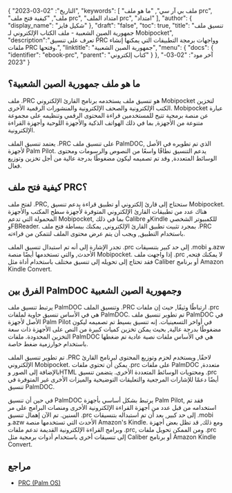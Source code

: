 {
"التاريخ": "02-03-2023",
  "keywords": [
"ملف بي آر سي",
"ما هو ملف prc",
"ملف",
"كيفية فتح ملف prc",
"امتداد الملف prc",
"امتداد"
],
  "author": {
"display_name": "شكيل فايز"
},
"draft": "false",
"toc": true,
"title": "تنسيق ملف جمهورية الصين الشعبية - ملف الكتاب الإلكتروني لـ Mobipocket",
  "description":"تعرف على تنسيق PRC وواجهات برمجة التطبيقات التي يمكنها إنشاء ملفات PRC وفتحها.",
"linktitle": "جمهورية الصين الشعبية",
  "menu": {
    "docs": {
      "identifier": "ebook-prc",
"parent": "كتاب إلكتروني"
}
},
"آخر مود": "02-03-2023"
}

## ما هو ملف جمهورية الصين الشعبية؟

ملف .PRC هو تنسيق ملف يستخدمه برنامج القارئ الإلكتروني Mobipocket لتخزين الكتب الإلكترونية والصحف الإلكترونية والمنشورات الرقمية الأخرى. Mobipocket عبارة عن منصة برمجية تتيح للمستخدمين قراءة المحتوى الرقمي وتنظيمه على مجموعة متنوعة من الأجهزة, بما في ذلك الهواتف الذكية والأجهزة اللوحية وأجهزة القراءة الإلكترونية.

يعتمد تنسيق الملف ‎.PRC على تنسيق ملف PalmDOC, الذي تم تطويره في الأصل لأجهزة Palm Pilot. يدعم التنسيق نطاقًا واسعًا من النصوص والرسومات ومحتوى الوسائط المتعددة, وقد تم تصميمه ليكون مضغوطًا بدرجة عالية من أجل تخزين وتوزيع فعال.

## كيفية فتح ملف PRC؟

لفتح ملف .PRC, ستحتاج إلى قارئ إلكتروني أو تطبيق قراءة يدعم تنسيق Mobipocket. هناك عدد من تطبيقات القارئ الإلكتروني المتوفرة لأجهزة سطح المكتب والأجهزة المحمولة التي تدعم Mobipocket, بما في ذلك Calibre وKindle للكمبيوتر الشخصي وFBReader. بمجرد تثبيت تطبيق القارئ الإلكتروني, يمكنك ببساطة فتح ملف .PRC باستخدام التطبيق, ويجب أن يتم عرض محتوى الملف لتتمكن من قراءته.

تجدر الإشارة إلى أنه تم استبدال تنسيق الملف ‎.prc إلى حد كبير بتنسيقات ‎.mobi و‎.azw الأحدث, والتي تستخدمها أيضًا منصة Mobipocket. إذا واجهت ملف .prc لا يمكنك فتحه, فقد تحتاج إلى تحويله إلى تنسيق مختلف باستخدام أداة مثل Caliber أو برنامج Amazon Kindle Convert.

## الفرق بين PalmDOC وجمهورية الصين الشعبية

يرتبط تنسيق ملف PalmDOC وتنسيق الملف .PRC ارتباطًا وثيقًا, حيث إن ملفات .prc هي في الأساس تنسيق حاوية لملفات PalmDOC. تم تطوير تنسيق ملف PalmDOC في الأصل لأجهزة Palm Pilot في أواخر التسعينيات. إنه تنسيق بسيط تم تصميمه ليكون مضغوطًا بدرجة عالية, بحيث يمكن تخزين كميات كبيرة من النص على الأجهزة ذات سعة التخزين المحدودة. ملفات PalmDOC هي في الأساس ملفات نصية عادية تم ضغطها باستخدام خوارزمية ضغط خاصة.

تم تطوير تنسيق الملف ‎.PRC لاحقًا, ويستخدم لحزم وتوزيع المحتوى لبرنامج القارئ الإلكتروني Mobipocket. يمكن أن تحتوي ملفات ‎.prc على ملفات PalmDOC متعددة, بالإضافة إلى الصور وHTML ومحتويات الوسائط المتعددة الأخرى. يتضمن تنسيق .prc أيضًا دعمًا للإشارات المرجعية والتعليقات التوضيحية والميزات الأخرى غير المتوفرة في تنسيق PalmDOC.

في حين أن تنسيق PalmDOC يرتبط بشكل أساسي بأجهزة Palm Pilot, فقد تم استخدامه من قبل عدد من أجهزة القراءة الإلكترونية الأخرى ومنصات البرامج على مر السنين. تم الآن إهمال تنسيق .prc إلى حد كبير, بعد أن تم استبداله بتنسيقات .mobi و.azw الأحدث التي تستخدمها منصة Amazon's Kindle. ومع ذلك, قد تظل بعض أجهزة وبرامج القراءة الإلكترونية القديمة تدعم ملفات ‎.prc, ومن الممكن تحويل ملفات ‎.prc إلى تنسيقات أخرى باستخدام أدوات برمجية مثل Caliber أو برنامج Amazon Kindle Convert.

## مراجع
* [PRC (Palm OS)](https://en.wikipedia.org/wiki/PRC_(Palm_OS))


